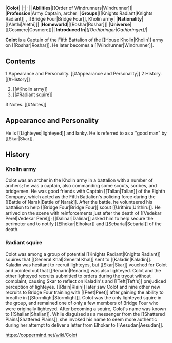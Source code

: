|**Colot**|
|-|-|
|**Abilities**|[[Order of Windrunners\|Windrunner]]|
|**Profession**|Army Captain, archer|
|**Groups**|[[Knights Radiant\|Knights Radiant]] , [[Bridge Four\|Bridge Four]], Kholin army|
|**Nationality**|[[Alethi\|Alethi]]|
|**Homeworld**|[[Roshar\|Roshar]]|
|**Universe**|[[Cosmere\|Cosmere]]|
|**Introduced In**|*[[Oathbringer\|Oathbringer]]*|

**Colot** is a Captain of the Fifth Battalion of the [[House Kholin\|Kholin]] army on [[Roshar\|Roshar]]. He later becomes a [[Windrunner\|Windrunner]].

## Contents

1 Appearance and Personality. [[#Appearance and Personality]] 
2 History. [[#History]] 

2. [[#Kholin army]] 
2. [[#Radiant squire]] 


3 Notes. [[#Notes]] 


## Appearance and Personality
He is [[Lighteyes\|lighteyed]] and lanky. He is referred to as a "good man" by [[Skar\|Skar]].

## History
### Kholin army
Colot was an archer in the Kholin army in a battalion with a number of archers; he was a captain, also commanding some scouts, scribes, and bridgemen.
He was good friends with Captain [[Tallan\|Tallan]] of the Eighth Company, which acted as the Fifth Battalion's policing force during the [[Battle of Narak\|Battle of Narak]]. After the battle, he volunteered his battalion to help [[Bridge Four\|Bridge Four]] scout [[Urithiru\|Urithiru]]. He arrived on the scene with reinforcements just after the death of [[Vedekar Perel\|Vedekar Perel]]; [[Dalinar\|Dalinar]] asked him to help secure the perimeter and to notify [[Elhokar\|Elhokar]] and [[Sebarial\|Sebarial]] of the death.

### Radiant squire
Colot was among a group of potential [[Knights Radiant\|Knights Radiant]] squires that [[General Khal\|General Khal]] sent to [[Kaladin\|Kaladin]]. Kaladin was hesitant to recruit lighteyes, but [[Skar\|Skar]] vouched for Colot and pointed out that [[Renarin\|Renarin]] was also lighteyed. Colot and the other lighteyed recruits submitted to orders during the tryout without complaint, causing Skar to reflect on Kaladin's and [[Teft\|Teft's]] prejudiced perception of lighteyes.
[[Rlain\|Rlain]] later saw Colot and nine other new recruits to Bridge Four training with [[Peet\|Peet]] after gaining the ability to breathe in [[Stormlight\|Stormlight]]. Colot was the only lighteyed squire in the group, and remained one of only a few members of Bridge Four who were originally lighteyed.
After becoming a squire, Colot's name was known to [[Shallan\|Shallan]]. While disguised as a messenger from the [[Shattered Plains\|Shattered Plains]], she invoked his name to seem more authentic during her attempt to deliver a letter from Elhokar to [[Aesudan\|Aesudan]].



https://coppermind.net/wiki/Colot